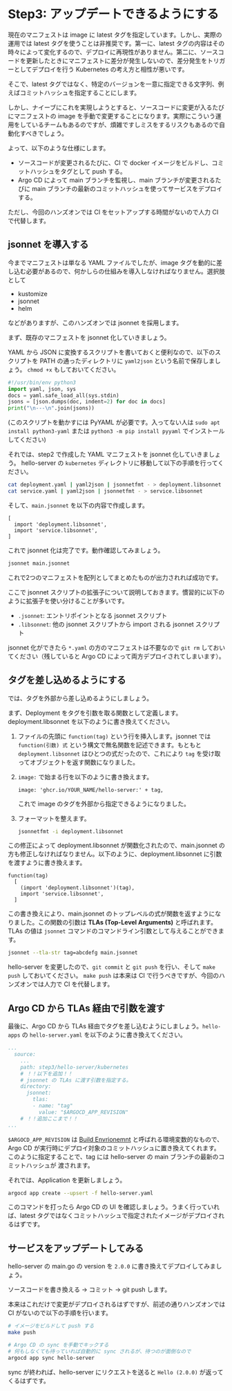 # Step3: アップデートできるようにする

現在のマニフェストは image に latest タグを指定しています。しかし、実際の運用では latest タグを使うことは非推奨です。第一に、latest タグの内容はその時々によって変化するので、デプロイに再現性がありません。第二に、ソースコードを更新したときにマニフェストに差分が発生しないので、差分発生をトリガーとしてデプロイを行う Kubernetes の考え方と相性が悪いです。

そこで、latest タグではなく、特定のバージョンを一意に指定できる文字列、例えばコミットハッシュを指定することにします。

しかし、ナイーブにこれを実現しようとすると、ソースコードに変更が入るたびにマニフェストの image を手動で変更することになります。実際にこういう運用をしているチームもあるのですが、煩雑ですしミスをするリスクもあるので自動化すべきでしょう。

よって、以下のような仕様にします。

- ソースコードが変更されるたびに、CI で docker イメージをビルドし、コミットハッシュをタグとして push する。
- Argo CD によって main ブランチを監視し、main ブランチが変更されるたびに main ブランチの最新のコミットハッシュを使ってサービスをデプロイする。

ただし、今回のハンズオンでは CI をセットアップする時間がないので人力 CI で代替します。

## jsonnet を導入する

今までマニフェストは単なる YAML ファイルでしたが、image タグを動的に差し込む必要があるので、何かしらの仕組みを導入しなければなりません。選択肢として

- kustomize
- jsonnet
- helm

などがありますが、このハンズオンでは jsonnet を採用します。

まず、既存のマニフェストを jsonnet 化していきましょう。

YAML から JSON に変換するスクリプトを書いておくと便利なので、以下のスクリプトを PATH の通ったディレクトリに `yaml2json` という名前で保存しましょう。 `chmod +x` もしておいてください。

```python
#!/usr/bin/env python3
import yaml, json, sys
docs = yaml.safe_load_all(sys.stdin)
jsons = [json.dumps(doc, indent=2) for doc in docs]
print("\n---\n".join(jsons))
```

(このスクリプトを動かすには PyYAML が必要です。入ってない人は `sudo apt install python3-yaml` または `python3 -m pip install pyyaml` でインストールしてください)

それでは、step2 で作成した YAML マニフェストを jsonnet 化していきましょう。
hello-server の `kubernetes` ディレクトリに移動して以下の手順を行ってください。

```bash
cat deployment.yaml | yaml2json | jsonnetfmt - > deployment.libsonnet
cat service.yaml | yaml2json | jsonnetfmt - > service.libsonnet
```

そして、`main.jsonnet` を以下の内容で作成します。

```jsonnet
[
  import 'deployment.libsonnet',
  import 'service.libsonnet',
]
```

これで jsonnet 化は完了です。動作確認してみましょう。

```bash
jsonnet main.jsonnet
```

これで2つのマニフェストを配列としてまとめたものが出力されれば成功です。

ここで jsonnet スクリプトの拡張子について説明しておきます。慣習的に以下のように拡張子を使い分けることが多いです。

- `.jsonnet`: エントリポイントとなる jsonnet スクリプト
- `.libsonnet`: 他の jsonnet スクリプトから import される jsonnet スクリプト

jsonnet 化ができたら `*.yaml` の方のマニフェストは不要なので `git rm` しておいてください（残していると Argo CD によって両方デプロイされてしまいます）。

## タグを差し込めるようにする

では、タグを外部から差し込めるようにしましょう。

まず、Deployment をタグを引数を取る関数として定義します。deployment.libsonnet を以下のように書き換えてください。

1. ファイルの先頭に `function(tag)` という行を挿入します。jsonnet では `function(引数) 式` という構文で無名関数を記述できます。もともと `deployment.libsonnet` はひとつの式だったので、これにより `tag` を受け取ってオブジェクトを返す関数になりました。

1. `image:` で始まる行を以下のように書き換えます。
    ```jsonnet
    image: 'ghcr.io/YOUR_NAME/hello-server:' + tag,
    ```
    これで image のタグを外部から指定できるようになりました。

1. フォーマットを整えます。
   ```bash
   jsonnetfmt -i deployment.libsonnet
   ```

この修正によって deployment.libsonnet が関数化されたので、main.jsonnet の方も修正しなければなりません。以下のように、deployment.libsonnet に引数を渡すように書き換えます。

```jsonnet
function(tag)
  [
    (import 'deployment.libsonnet')(tag),
    import 'service.libsonnet',
  ]
```

この書き換えにより、main.jsonnet のトップレベルの式が関数を返すようになりました。この関数の引数は **TLAs (Top-Level Arguments)** と呼ばれます。TLAs の値は `jsonnet` コマンドのコマンドライン引数として与えることができます。

```bash
jsonnet --tla-str tag=abcdefg main.jsonnet
```

hello-server を変更したので、`git commit` と `git push` を行い、そして `make push` しておいてください。
`make push` は本来は CI で行うべきですが、今回のハンズオンでは人力で CI を代替します。

## Argo CD から TLAs 経由で引数を渡す

最後に、Argo CD から TLAs 経由でタグを差し込むようにしましょう。`hello-apps` の `hello-server.yaml` を以下のように書き換えてください。

```yaml
...
  source:
    ...
    path: step3/hello-server/kubernetes
    # ！！以下を追加！！
    # jsonnet の TLAs に渡す引数を指定する。
    directory:
      jsonnet:
        tlas:
        - name: "tag"
          value: "$ARGOCD_APP_REVISION"
    # ！！追加ここまで！！
...
```

`$ARGOCD_APP_REVISION` は [Build Envrionemnt](https://argo-cd.readthedocs.io/en/stable/user-guide/build-environment/) と呼ばれる環境変数的なもので、Argo CD が実行時にデプロイ対象のコミットハッシュに置き換えてくれます。このように指定することで、tag には hello-server の main ブランチの最新のコミットハッシュが 渡されます。

それでは、Application を更新しましょう。

```bash
argocd app create --upsert -f hello-server.yaml
```

このコマンドを打ったら Argo CD の UI を確認しましょう。うまく行っていれば、latest タグではなくコミットハッシュで指定されたイメージがデプロイされるはずです。

## サービスをアップデートしてみる

hello-server の main.go の version を `2.0.0` に書き換えてデプロイしてみましょう。

ソースコードを書き換える → コミット → git push します。

本来はこれだけで変更がデプロイされるはずですが、前述の通りハンズオンでは CI がないので以下の手順を行います。

```bash
# イメージをビルドして push する
make push

# Argo CD の sync を手動でキックする
# 何もしなくても待っていれば自動的に sync されるが、待つのが面倒なので
argocd app sync hello-server
```

sync が終われば、hello-server にリクエストを送ると `Hello (2.0.0)` が返ってくるはずです。

